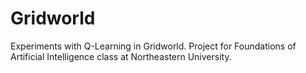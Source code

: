 # Gridworld
Experiments with Q-Learning in Gridworld. Project for Foundations of Artificial Intelligence class at Northeastern University.
